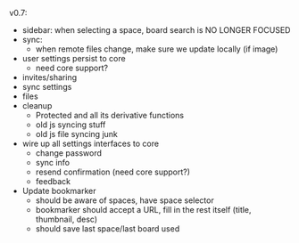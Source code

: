v0.7:

- sidebar: when selecting a space, board search is NO LONGER FOCUSED
- sync:
  - when remote files change, make sure we update locally (if image)
- user settings persist to core
  - need core support?
- invites/sharing
- sync settings
- files
- cleanup
  - Protected and all its derivative functions
  - old js syncing stuff
  - old js file syncing junk
- wire up all settings interfaces to core
  - change password
  - sync info
  - resend confirmation (need core support?)
  - feedback
- Update bookmarker
  - should be aware of spaces, have space selector
  - bookmarker should accept a URL, fill in the rest itself (title, thumbnail, desc)
  - should save last space/last board used

